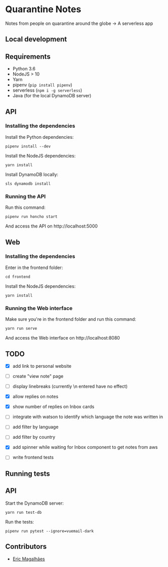 # Quarantine Notes
Notes from people on quarantine around the globe -> A serverless app

## Local development

## Requirements
- Python 3.6
- NodeJS > 10
- Yarn
- pipenv (`pip install pipenv`)
- serverless (`npm i -g serverless`)
- Java (for the local DynamoDB server)

## API
### Installing the dependencies

Install the Python dependencies:

```
pipenv install --dev
```

Install the NodeJS dependencies:

```
yarn install
```

Install DynamoDB locally:

```
sls dynamodb install
```

### Running the API

Run this command:


```
pipenv run honcho start
```

And access the API on http://localhost:5000


## Web
### Installing the dependencies

Enter in the frontend folder:

```
cd frontend
```


Install the NodeJS dependencies:

```
yarn install
```


### Running the Web interface

Make sure you're in the frontend folder and run this command:

```
yarn run serve
```

And access the Web interface on http://localhost:8080


## TODO
  * [x] add link to personal website
  * [ ] create "view note" page
  * [ ] display linebreaks (currently \n entered have no effect)
  * [x] allow replies on notes
  * [x] show number of replies on Inbox cards
  * [ ] integrate with watson to identify which language the note was written in
  * [ ] add filter by language
  * [ ] add filter by country
  * [x] add spinner while waiting for Inbox component to get notes from aws
  * [ ] write frontend tests


## Running tests

## API

Start the DynamoDB server:

```
yarn run test-db
```

Run the tests:

```
pipenv run pytest --ignore=vuemail-dark
```

## Contributors

- [Eric Magalhães](https://emagalha.es)